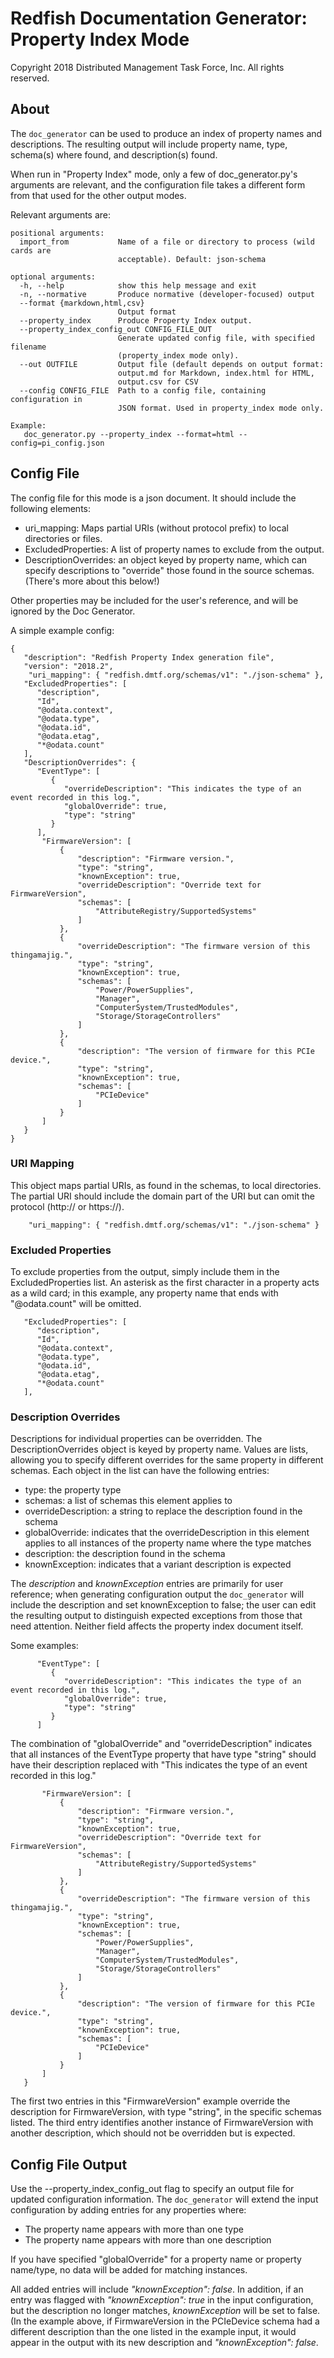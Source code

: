 # Redfish Documentation Generator: Property Index Mode

Copyright 2018 Distributed Management Task Force, Inc. All rights reserved.

## About

The `doc_generator` can be used to produce an index of property names and descriptions.
The resulting output will include property name, type, schema(s) where found, and description(s) found.

When run in "Property Index" mode, only a few of doc_generator.py's arguments are relevant, and the
configuration file takes a different form from that used for the other output modes.

Relevant arguments are:

```
positional arguments:
  import_from           Name of a file or directory to process (wild cards are
                        acceptable). Default: json-schema

optional arguments:
  -h, --help            show this help message and exit
  -n, --normative       Produce normative (developer-focused) output
  --format {markdown,html,csv}
                        Output format
  --property_index      Produce Property Index output.
  --property_index_config_out CONFIG_FILE_OUT
                        Generate updated config file, with specified filename
                        (property_index mode only).
  --out OUTFILE         Output file (default depends on output format:
                        output.md for Markdown, index.html for HTML,
                        output.csv for CSV
  --config CONFIG_FILE  Path to a config file, containing configuration in
                        JSON format. Used in property_index mode only.

Example:
   doc_generator.py --property_index --format=html --config=pi_config.json
```

## Config File

The config file for this mode is a json document. It should include the following elements:

* uri_mapping: Maps partial URIs (without protocol prefix) to local directories or files.
* ExcludedProperties: A list of property names to exclude from the output.
* DescriptionOverrides: an object keyed by property name, which can specify descriptions to "override" those found in the source schemas. (There's more about this below!)

Other properties may be included for the user's reference, and will be ignored by the Doc Generator.

A simple example config:

```
{
   "description": "Redfish Property Index generation file",
   "version": "2018.2",
    "uri_mapping": { "redfish.dmtf.org/schemas/v1": "./json-schema" },
   "ExcludedProperties": [
      "description",
      "Id",
      "@odata.context",
      "@odata.type",
      "@odata.id",
      "@odata.etag",
      "*@odata.count"
   ],
   "DescriptionOverrides": {
      "EventType": [
         {
            "overrideDescription": "This indicates the type of an event recorded in this log.",
            "globalOverride": true,
            "type": "string"
         }
      ],
       "FirmwareVersion": [
           {
               "description": "Firmware version.",
               "type": "string",
               "knownException": true,
               "overrideDescription": "Override text for FirmwareVersion",
               "schemas": [
                   "AttributeRegistry/SupportedSystems"
               ]
           },
           {
               "overrideDescription": "The firmware version of this thingamajig.",
               "type": "string",
               "knownException": true,
               "schemas": [
                   "Power/PowerSupplies",
                   "Manager",
                   "ComputerSystem/TrustedModules",
                   "Storage/StorageControllers"
               ]
           },
           {
               "description": "The version of firmware for this PCIe device.",
               "type": "string",
               "knownException": true,
               "schemas": [
                   "PCIeDevice"
               ]
           }
       ]
   }
}
```

### URI Mapping

This object maps partial URIs, as found in the schemas, to local directories. The partial URI should include the domain part of the URI but can omit the protocol (http:// or https://).

```
    "uri_mapping": { "redfish.dmtf.org/schemas/v1": "./json-schema" }
```

### Excluded Properties

To exclude properties from the output, simply include them in the ExcludedProperties list. An asterisk as the first character in a property acts as a wild card; in this example, any property name that ends with "@odata.count" will be omitted.

```
   "ExcludedProperties": [
      "description",
      "Id",
      "@odata.context",
      "@odata.type",
      "@odata.id",
      "@odata.etag",
      "*@odata.count"
   ],
```

### Description Overrides

Descriptions for individual properties can be overridden. The DescriptionOverrides object is keyed by property name. Values are lists, allowing you to specify different overrides for the same property in different schemas. Each object in the list can have the following entries:

* type: the property type
* schemas: a list of schemas this element applies to
* overrideDescription: a string to replace the description found in the schema
* globalOverride: indicates that the overrideDescription in this element applies to all instances of the property name where the type matches
* description: the description found in the schema
* knownException: indicates that a variant description is expected

The *description* and *knownException* entries are primarily for user reference; when generating configuration output the `doc_generator` will include the description and set knownException to false; the user can edit the resulting output to distinguish expected exceptions from those that need attention. Neither field affects the property index document itself.

Some examples:


```
      "EventType": [
         {
            "overrideDescription": "This indicates the type of an event recorded in this log.",
            "globalOverride": true,
            "type": "string"
         }
      ]

```

The combination of "globalOverride" and "overrideDescription" indicates that all instances of the EventType property that have type "string" should have their description replaced with "This indicates the type of an event recorded in this log."


```
       "FirmwareVersion": [
           {
               "description": "Firmware version.",
               "type": "string",
               "knownException": true,
               "overrideDescription": "Override text for FirmwareVersion",
               "schemas": [
                   "AttributeRegistry/SupportedSystems"
               ]
           },
           {
               "overrideDescription": "The firmware version of this thingamajig.",
               "type": "string",
               "knownException": true,
               "schemas": [
                   "Power/PowerSupplies",
                   "Manager",
                   "ComputerSystem/TrustedModules",
                   "Storage/StorageControllers"
               ]
           },
           {
               "description": "The version of firmware for this PCIe device.",
               "type": "string",
               "knownException": true,
               "schemas": [
                   "PCIeDevice"
               ]
           }
       ]
   }
```

The first two entries in this "FirmwareVersion" example override the description for FirmwareVersion, with type "string", in the specific schemas listed. The third entry identifies another instance of FirmwareVersion with another description, which should not be overridden but is expected.

## Config File Output

Use the --property_index_config_out flag to specify an output file for updated configuration information. The `doc_generator` will extend the input configuration by adding entries for any properties where:

* The property name appears with more than one type
* The property name appears with more than one description

If you have specified "globalOverride" for a property name or property name/type, no data will be added for matching instances.

All added entries will include *"knownException": false*. In addition, if an entry was flagged with *"knownException": true* in the input configuration, but the description no longer matches, *knownException* will be set to false. (In the example above, if FirmwareVersion in the PCIeDevice schema had a different description than the one listed in the example input, it would appear in the output with its new description and *"knownException": false*.
